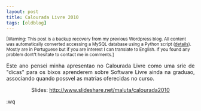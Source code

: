 ```yaml
---
layout: post
title: Calourada Livre 2010
tags: [oldblog]
---
```


<small>[Warning: This post is a backup recovery from my previous Wordpress blog. All content was automatically converted accessing a MySQL database using a Python script (<a href="http://maluta.github.io/blog/convert-wordpress-to-jekyll/">details</a>). Mostly are in Portuguese but if you are interest I can translate to English. If you found any problem dont't hesitate to contact me in comments.]</small>



<p style="text-align: justify;">Este ano pensei minha apresentao no Calourada Livre como uma srie de "dicas" para os bixos aprenderem sobre Software Livre ainda na graduao, associando quando possvel as matrias oferecidas no curso.</p>
<p style="text-align: justify;"><em> </em></p>
<p style="text-align: center;">Slides: <a title="Slides da minha apresentao no Calourada Livre realizado esta semana na Universidade Federal de Itajub." href="http://www.slideshare.net/maluta/calourada2010" target="_blank">http://www.slideshare.net/maluta/calourada2010</a></p>
:wq